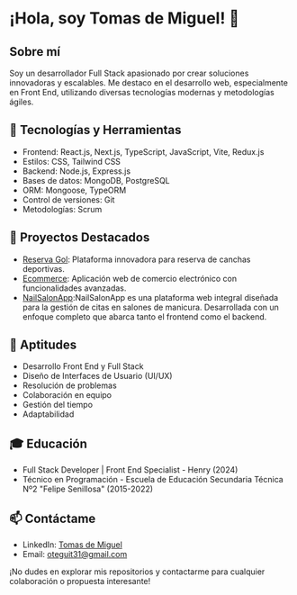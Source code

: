 # ¡Hola, soy Tomas de Miguel! 👋

## Sobre mí
Soy un desarrollador Full Stack apasionado por crear soluciones innovadoras y escalables. Me destaco en el desarrollo web, especialmente en Front End, utilizando diversas tecnologías modernas y metodologías ágiles.

## 🚀 Tecnologías y Herramientas
- Frontend: React.js, Next.js, TypeScript, JavaScript, Vite, Redux.js
- Estilos: CSS, Tailwind CSS
- Backend: Node.js, Express.js
- Bases de datos: MongoDB, PostgreSQL
- ORM: Mongoose, TypeORM
- Control de versiones: Git
- Metodologías: Scrum

## 💼 Proyectos Destacados
- [Reserva Gol](https://github.com/Tomasdmiguel/Proyecto-Final-Front): Plataforma innovadora para reserva de canchas deportivas.
- [Ecommerce](https://github.com/Tomasdmiguel/Front-Ecommerce): Aplicación web de comercio electrónico con funcionalidades avanzadas.
- [NailSalonApp](https://github.com/Tomasdmiguel/NailSalonApp):NailSalonApp es una plataforma web integral diseñada para la gestión de citas en salones de manicura. Desarrollada con un enfoque completo que abarca tanto el frontend como el backend.

## 🌟 Aptitudes
- Desarrollo Front End y Full Stack
- Diseño de Interfaces de Usuario (UI/UX)
- Resolución de problemas
- Colaboración en equipo
- Gestión del tiempo
- Adaptabilidad

## 🎓 Educación
- Full Stack Developer | Front End Specialist - Henry (2024)
- Técnico en Programación - Escuela de Educación Secundaria Técnica Nº2 "Felipe Senillosa" (2015-2022)

## 📫 Contáctame
- LinkedIn: [Tomas de Miguel](https://www.linkedin.com/in/tomas-de-miguel-2912342b5/)
- Email: oteguit31@gmail.com

¡No dudes en explorar mis repositorios y contactarme para cualquier colaboración o propuesta interesante!



